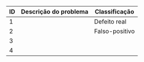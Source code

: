 | ID  | Descrição do problema | Classificação   |
| --- | --------------------- | --------------- |
| 1   |                       | Defeito real    |
| 2   |                       | Falso-positivo  |
| 3   |                       |                 |
| 4   |                       |                 |

